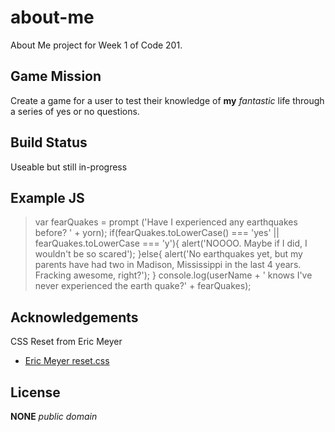 # about-me
About Me project for Week 1 of Code 201. 

## Game Mission
Create a game for a user to test their knowledge of **my** *_fantastic_* life through a series of yes or no questions. 

## Build Status
Useable but still in-progress

## Example JS
>var fearQuakes = prompt ('Have I experienced any earthquakes before? ' + yorn);
>if(fearQuakes.toLowerCase() === 'yes' || fearQuakes.toLowerCase === 'y'){
>  alert('NOOOO. Maybe if I did, I wouldn\'t be so scared');
>}else{
>  alert('No earthquakes yet, but my parents have had two in Madison, Mississippi in the last 4 years. Fracking awesome, right?');
>}
>console.log(userName + ' knows I\'ve never experienced the earth quake?' + fearQuakes);
## Acknowledgements
CSS Reset from Eric Meyer
* [Eric Meyer reset.css](https://meyerweb.com/eric/tools/css/reset/)

## License
**NONE** *_public domain_*
